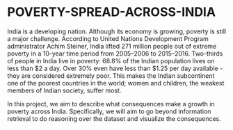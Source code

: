 # POVERTY-SPREAD-ACROSS-INDIA
India is a developing nation. Although its economy is growing, poverty is still a major challenge. According to United Nations Development Program administrator Achim Steiner, India lifted 271 million people out of extreme poverty in a 10-year time period from 2005–2006 to 2015–2016. Two-thirds of people in India live in poverty: 68.8% of the Indian population lives on less than $2 a day. Over 30% even have less than $1.25 per day available - they are considered extremely poor. This makes the Indian subcontinent one of the poorest countries in the world; women and children, the weakest members of Indian society, suffer most. 

In this project, we aim to describe what consequences make a growth in poverty across India. Specifically, we will aim to go beyond information retrieval to do reasoning over the dataset and visualize the consequences.

